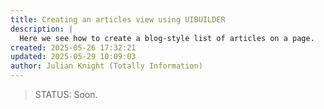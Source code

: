 ```yaml
---
title: Creating an articles view using UIBUILDER
description: |
  Here we see how to create a blog-style list of articles on a page.
created: 2025-05-26 17:32:21
updated: 2025-05-29 10:09:03
author: Julian Knight (Totally Information)
---
```


> STATUS: Soon.
